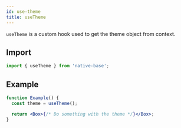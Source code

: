 ```yaml
---
id: use-theme
title: useTheme
---
```


`useTheme` is a custom hook used to get the theme object from context.

## Import

```jsx
import { useTheme } from 'native-base';
```

## Example

```jsx
function Example() {
  const theme = useTheme();

  return <Box>{/* Do something with the theme */}</Box>;
}
```
